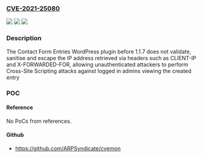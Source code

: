### [CVE-2021-25080](https://cve.mitre.org/cgi-bin/cvename.cgi?name=CVE-2021-25080)
![](https://img.shields.io/static/v1?label=Product&message=Contact%20Form%20Entries%20%E2%80%93%20Contact%20Form%207%2C%20WPforms%20and%20more&color=blue)
![](https://img.shields.io/static/v1?label=Version&message=1.1.7%3C%201.1.7%20&color=brighgreen)
![](https://img.shields.io/static/v1?label=Vulnerability&message=CWE-79%20Cross-site%20Scripting%20(XSS)&color=brighgreen)

### Description

The Contact Form Entries WordPress plugin before 1.1.7 does not validate, sanitise and escape the IP address retrieved via headers such as CLIENT-IP and X-FORWARDED-FOR, allowing unauthenticated attackers to perform Cross-Site Scripting attacks against logged in admins viewing the created entry

### POC

#### Reference
No PoCs from references.

#### Github
- https://github.com/ARPSyndicate/cvemon

